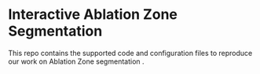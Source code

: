 # Interactive Ablation Zone Segmentation

This repo contains the supported code and configuration files to reproduce our work on Ablation Zone segmentation .


